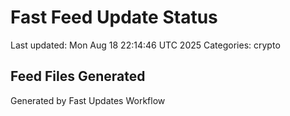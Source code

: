 # Fast Feed Update Status
Last updated: Mon Aug 18 22:14:46 UTC 2025
Categories: crypto

## Feed Files Generated

Generated by Fast Updates Workflow
